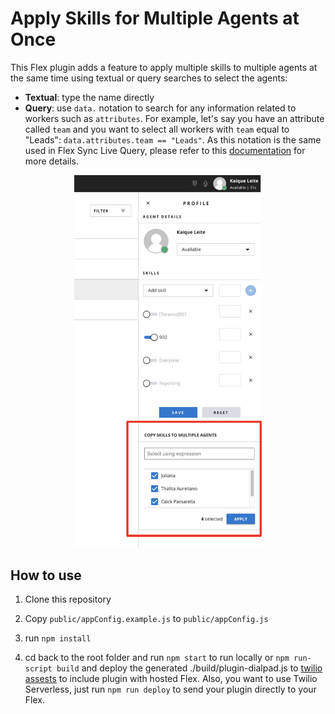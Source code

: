 # Apply Skills for Multiple Agents at Once 

This Flex plugin adds a feature to apply multiple skills to multiple agents at the same time using textual or query searches to select the agents: 

- **Textual**: type the name directly
- **Query**: use `data.` notation to search for any information related to workers such as `attributes`. For example, let's say you have an attribute called `team` and you want to select all workers with `team` equal to "Leads": 
`data.attributes.team == "Leads"`. As this notation is the same used in Flex Sync Live Query, please refer to this [documentation](https://www.twilio.com/docs/sync/live-query) for more details. 

<p align="center">
    <img src="screenshots/example2.png?raw=true" width="300" >
</p>

## How to use

1. Clone this repository

2. Copy `public/appConfig.example.js` to `public/appConfig.js`

3.  run `npm install`

4. cd back to the root folder and run `npm start` to run locally or `npm run-script build` and deploy the generated ./build/plugin-dialpad.js to [twilio assests](https://www.twilio.com/console/assets/public) to include plugin with hosted Flex. Also, you want to use Twilio Serverless, just run `npm run deploy` to send your plugin directly to your Flex.
